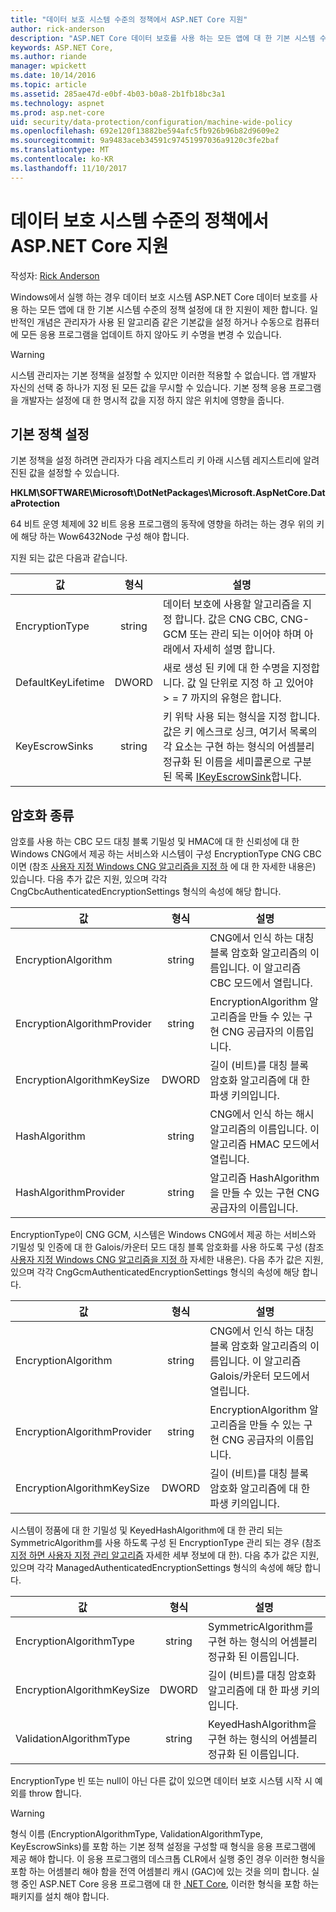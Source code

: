 ```yaml
---
title: "데이터 보호 시스템 수준의 정책에서 ASP.NET Core 지원"
author: rick-anderson
description: "ASP.NET Core 데이터 보호를 사용 하는 모든 앱에 대 한 기본 시스템 수준의 정책 설정에 대 한 지원에 알아봅니다."
keywords: ASP.NET Core,
ms.author: riande
manager: wpickett
ms.date: 10/14/2016
ms.topic: article
ms.assetid: 285ae47d-e0bf-4b03-b0a8-2b1fb18bc3a1
ms.technology: aspnet
ms.prod: asp.net-core
uid: security/data-protection/configuration/machine-wide-policy
ms.openlocfilehash: 692e120f13882be594afc5fb926b96b82d9609e2
ms.sourcegitcommit: 9a9483aceb34591c97451997036a9120c3fe2baf
ms.translationtype: MT
ms.contentlocale: ko-KR
ms.lasthandoff: 11/10/2017
---
```

# <a name="data-protection-machine-wide-policy-support-in-aspnet-core"></a>데이터 보호 시스템 수준의 정책에서 ASP.NET Core 지원

작성자: [Rick Anderson](https://twitter.com/RickAndMSFT)

Windows에서 실행 하는 경우 데이터 보호 시스템 ASP.NET Core 데이터 보호를 사용 하는 모든 앱에 대 한 기본 시스템 수준의 정책 설정에 대 한 지원이 제한 합니다. 일반적인 개념은 관리자가 사용 된 알고리즘 같은 기본값을 설정 하거나 수동으로 컴퓨터에 모든 응용 프로그램을 업데이트 하지 않아도 키 수명을 변경 수 있습니다.

> [!WARNING]
> 시스템 관리자는 기본 정책을 설정할 수 있지만 이러한 적용할 수 없습니다. 앱 개발자 자신의 선택 중 하나가 지정 된 모든 값을 무시할 수 있습니다. 기본 정책 응용 프로그램을 개발자는 설정에 대 한 명시적 값을 지정 하지 않은 위치에 영향을 줍니다.

## <a name="setting-default-policy"></a>기본 정책 설정

기본 정책을 설정 하려면 관리자가 다음 레지스트리 키 아래 시스템 레지스트리에 알려진된 값을 설정할 수 있습니다.

**HKLM\SOFTWARE\Microsoft\DotNetPackages\Microsoft.AspNetCore.DataProtection**

64 비트 운영 체제에 32 비트 응용 프로그램의 동작에 영향을 하려는 하는 경우 위의 키에 해당 하는 Wow6432Node 구성 해야 합니다.

지원 되는 값은 다음과 같습니다.

| 값              | 형식   | 설명 |
| ------------------ | :----: | ----------- |
| EncryptionType     | string | 데이터 보호에 사용할 알고리즘을 지정 합니다. 값은 CNG CBC, CNG-GCM 또는 관리 되는 이어야 하며 아래에서 자세히 설명 합니다. |
| DefaultKeyLifetime | DWORD  | 새로 생성 된 키에 대 한 수명을 지정합니다. 값 일 단위로 지정 하 고 있어야 > = 7 까지의 유형은 합니다. |
| KeyEscrowSinks     | string | 키 위탁 사용 되는 형식을 지정 합니다. 값은 키 에스크로 싱크, 여기서 목록의 각 요소는 구현 하는 형식의 어셈블리 정규화 된 이름을 세미콜론으로 구분 된 목록 [IKeyEscrowSink](/dotnet/api/microsoft.aspnetcore.dataprotection.keymanagement.ikeyescrowsink)합니다. |

## <a name="encryption-types"></a>암호화 종류

암호를 사용 하는 CBC 모드 대칭 블록 기밀성 및 HMAC에 대 한 신뢰성에 대 한 Windows CNG에서 제공 하는 서비스와 시스템이 구성 EncryptionType CNG CBC 이면 (참조 [사용자 지정 Windows CNG 알고리즘을 지정 하](xref:security/data-protection/configuration/overview#specifying-custom-windows-cng-algorithms) 에 대 한 자세한 내용은) 있습니다. 다음 추가 값은 지원, 있으며 각각 CngCbcAuthenticatedEncryptionSettings 형식의 속성에 해당 합니다.

| 값                       | 형식   | 설명 |
| --------------------------- | :----: | ----------- |
| EncryptionAlgorithm         | string | CNG에서 인식 하는 대칭 블록 암호화 알고리즘의 이름입니다. 이 알고리즘 CBC 모드에서 열립니다. |
| EncryptionAlgorithmProvider | string | EncryptionAlgorithm 알고리즘을 만들 수 있는 구현 CNG 공급자의 이름입니다. |
| EncryptionAlgorithmKeySize  | DWORD  | 길이 (비트)를 대칭 블록 암호화 알고리즘에 대 한 파생 키의입니다. |
| HashAlgorithm               | string | CNG에서 인식 하는 해시 알고리즘의 이름입니다. 이 알고리즘 HMAC 모드에서 열립니다. |
| HashAlgorithmProvider       | string | 알고리즘 HashAlgorithm을 만들 수 있는 구현 CNG 공급자의 이름입니다. |

EncryptionType이 CNG GCM, 시스템은 Windows CNG에서 제공 하는 서비스와 기밀성 및 인증에 대 한 Galois/카운터 모드 대칭 블록 암호화를 사용 하도록 구성 (참조 [사용자 지정 Windows CNG 알고리즘을 지정 하](xref:security/data-protection/configuration/overview#specifying-custom-windows-cng-algorithms) 자세한 내용은). 다음 추가 값은 지원, 있으며 각각 CngGcmAuthenticatedEncryptionSettings 형식의 속성에 해당 합니다.

| 값                       | 형식   | 설명 |
| --------------------------- | :----: | ----------- |
| EncryptionAlgorithm         | string | CNG에서 인식 하는 대칭 블록 암호화 알고리즘의 이름입니다. 이 알고리즘 Galois/카운터 모드에서 열립니다. |
| EncryptionAlgorithmProvider | string | EncryptionAlgorithm 알고리즘을 만들 수 있는 구현 CNG 공급자의 이름입니다. |
| EncryptionAlgorithmKeySize  | DWORD  | 길이 (비트)를 대칭 블록 암호화 알고리즘에 대 한 파생 키의입니다. |

시스템이 정품에 대 한 기밀성 및 KeyedHashAlgorithm에 대 한 관리 되는 SymmetricAlgorithm를 사용 하도록 구성 된 EncryptionType 관리 되는 경우 (참조 [지정 하면 사용자 지정 관리 알고리즘](xref:security/data-protection/configuration/overview#specifying-custom-managed-algorithms) 자세한 세부 정보에 대 한). 다음 추가 값은 지원, 있으며 각각 ManagedAuthenticatedEncryptionSettings 형식의 속성에 해당 합니다.

| 값                      | 형식   | 설명 |
| -------------------------- | :----: | ----------- |
| EncryptionAlgorithmType    | string | SymmetricAlgorithm를 구현 하는 형식의 어셈블리 정규화 된 이름입니다. |
| EncryptionAlgorithmKeySize | DWORD  | 길이 (비트)를 대칭 암호화 알고리즘에 대 한 파생 키의입니다. |
| ValidationAlgorithmType    | string | KeyedHashAlgorithm을 구현 하는 형식의 어셈블리 정규화 된 이름입니다. |

EncryptionType 빈 또는 null이 아닌 다른 값이 있으면 데이터 보호 시스템 시작 시 예외를 throw 합니다.

> [!WARNING]
> 형식 이름 (EncryptionAlgorithmType, ValidationAlgorithmType, KeyEscrowSinks)를 포함 하는 기본 정책 설정을 구성할 때 형식을 응용 프로그램에 제공 해야 합니다. 이 응용 프로그램의 데스크톱 CLR에서 실행 중인 경우 이러한 형식을 포함 하는 어셈블리 해야 함을 전역 어셈블리 캐시 (GAC)에 있는 것을 의미 합니다. 실행 중인 ASP.NET Core 응용 프로그램에 대 한 [.NET Core](https://www.microsoft.com/net/core), 이러한 형식을 포함 하는 패키지를 설치 해야 합니다.
